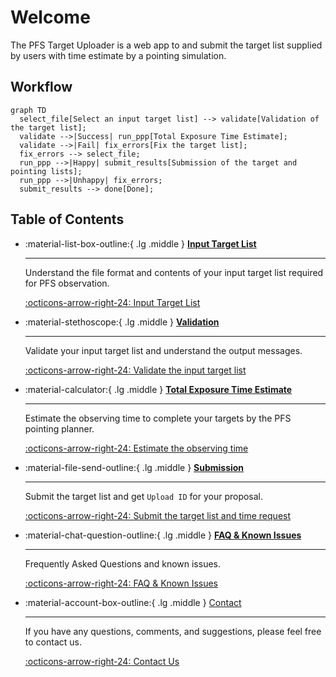 # Welcome

The PFS Target Uploader is a web app to and submit the target list supplied by users with time estimate by a pointing simulation.

## Workflow

```mermaid
graph TD
  select_file[Select an input target list] --> validate[Validation of the target list];
  validate -->|Success| run_ppp[Total Exposure Time Estimate];
  validate -->|Fail| fix_errors[Fix the target list];
  fix_errors --> select_file;
  run_ppp -->|Happy| submit_results[Submission of the target and pointing lists];
  run_ppp -->|Unhappy| fix_errors;
  submit_results --> done[Done];
```

## Table of Contents

<div class="grid cards" markdown>

- :material-list-box-outline:{ .lg .middle } [__Input Target List__](inputs.md)

    ---

    Understand the file format and contents of your input target list required for PFS observation.

    [:octicons-arrow-right-24: Input Target List](inputs.md)

- :material-stethoscope:{ .lg .middle } [__Validation__](validation.md)

    ---

    Validate your input target list and understand the output messages.

    [:octicons-arrow-right-24: Validate the input target list](validation.md)

- :material-calculator:{ .lg .middle } [__Total Exposure Time Estimate__](PPP.md)

    ---

    Estimate the observing time to complete your targets by the PFS pointing planner.

    [:octicons-arrow-right-24: Estimate the observing time](PPP.md)

- :material-file-send-outline:{ .lg .middle } [__Submission__](submission.md)

    ---

    Submit the target list and get `Upload ID` for your proposal.

    [:octicons-arrow-right-24: Submit the target list and time request](submission.md)

-   :material-chat-question-outline:{ .lg .middle } [__FAQ & Known Issues__](issues.md)

    ---

    Frequently Asked Questions and known issues.

    [:octicons-arrow-right-24: FAQ & Known Issues](issues.md)

-   :material-account-box-outline:{ .lg .middle } [Contact](contact.md)

    ---

    If you have any questions, comments, and suggestions, please feel free to contact us.

    [:octicons-arrow-right-24: Contact Us](issues.md)

</div>